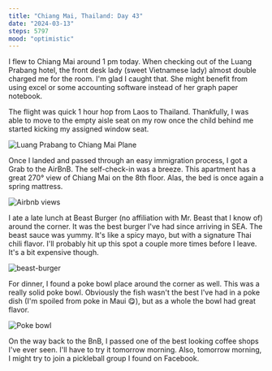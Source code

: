 ```yaml
---
title: "Chiang Mai, Thailand: Day 43"
date: "2024-03-13"
steps: 5797
mood: "optimistic"
---
```


I flew to Chiang Mai around 1 pm today. When checking out of the Luang Prabang hotel, the front desk lady (sweet Vietnamese lady) almost double charged me for the room. I'm glad I caught that. She might benefit from using excel or some accounting software instead of her graph paper notebook.

The flight was quick 1 hour hop from Laos to Thailand. Thankfully, I was able to move to the empty aisle seat on my row once the child behind me started kicking my assigned window seat.

![Luang Prabang to Chiang Mai Plane](/images/lp-cm-plane.jpeg)

Once I landed and passed through an easy immigration process, I got a Grab to the AirBnB. The self-check-in was a breeze. This apartment has a great 270&deg; view of Chiang Mai on the 8th floor. Alas, the bed is once again a spring mattress.

![Airbnb views](/images/airbnb-views.jpeg)

I ate a late lunch at Beast Burger (no affiliation with Mr. Beast that I know of) around the corner. It was the best burger I've had since arriving in SEA. The beast sauce was yummy. It's like a spicy mayo, but with a signature Thai chili flavor. I'll probably hit up this spot a couple more times before I leave. It's a bit expensive though.

![beast-burger](/images/beast-burger.jpeg)

For dinner, I found a poke bowl place around the corner as well. This was a really solid poke bowl. Obviously the fish wasn't the best I've had in a poke dish (I'm spoiled from poke in Maui 😋), but as a whole the bowl had great flavor.

![Poke bowl](/images/poke-bowl.jpeg)

On the way back to the BnB, I passed one of the best looking coffee shops I've ever seen. I'll have to try it tomorrow morning. Also, tomorrow morning, I might try to join a pickleball group I found on Facebook.

